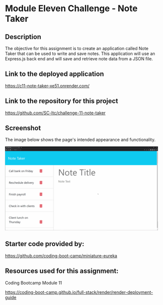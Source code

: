 # Module Eleven Challenge - Note Taker

## Description

The objective for this assignment is to create an application called Note Taker that can be used to write and save notes. This application will use an Express.js back end and will save and retrieve note data from a JSON file.

## Link to the deployed application

https://c11-note-taker-xe51.onrender.com/

## Link to the repository for this project

https://github.com/SC-ltc/challenge-11-note-taker

## Screenshot

The image below shows the page's intended appearance and functionality.

![screenshot](public/assets/images/11-express-homework-demo.gif)

## Starter code provided by:

https://github.com/coding-boot-camp/miniature-eureka

## Resources used for this assignment:
Coding Bootcamp Module 11

https://coding-boot-camp.github.io/full-stack/render/render-deployment-guide